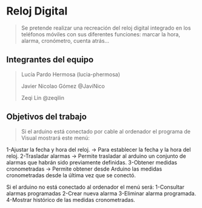 # Reloj Digital

>Se pretende realizar una recreación del reloj digital integrado en los teléfonos
móviles con sus diferentes funciones: marcar la hora, alarma, cronómetro, cuenta
atrás…
## Integrantes del equipo

>Lucía Pardo Hermosa (lucia-phermosa)
>
>Javier Nicolao Gómez @JaviNico
>
>Zeqi Lin @zeqilin

## Objetivos del trabajo

>Si el arduino está conectado por cable al ordenador el programa de Visual mostrará este menú:

1-Ajustar la fecha y hora del reloj. -> Para establecer la fecha y la hora del reloj.
2-Trasladar alarmas -> Permite trasladar al arduino un conjunto de alarmas que habrán sido previamente definidas.
3-Obtener medidas cronometradas -> Permite obtener desde Arduino las medidas cronometradas desde la última vez que se conectó.

Si el arduino no está conectado al ordenador el menú será:
1-Consultar alarmas programadas
2-Crear nueva alarma
3-Eliminar alarma programada.
4-Mostrar histórico de las medidas cronometradas.
